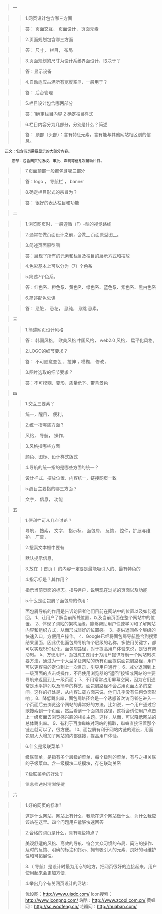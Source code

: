 > 一

>> 1.网页设计包含哪三方面

>> 答： 页面交互， 页面设计， 页面元素
 
>> 2.页面规划包含哪三方面

>> 答： 尺寸， 栏目， 布局

>> 3.页面规划的尺寸为设计系统界面设计，取决于？

>> 答：显示设备

>> 4.自动适应占满所有宽度空间，一般用于？

>>  答： 后台管理


>> 5.栏目设计包含哪两部分

>> 答：1确定栏目内容  2  确定栏目样式

>> 6.栏目内容分为几部分，分别是什么？简述

>>  答： 
        顶部（头部）：含有特征元素，含有能与其他网站相区别的信息。

      正文：包含网页需要显示的大部分内容。
         
         底部：包含网页的版权、审批、声明等信息及辅助栏目。



         
>> 7.页面顶部一般都包含哪三部分

>>  答：logo ，  导航栏 ，  banner

>> 8.确定栏目形式的宗旨为？

>>  答： 很好的表达栏目和功能


> 二

>> 1.浏览网页时，一般遵循（F）-型的视觉路线

>> 2.通常在做页面设计之前，会做__ 页面原型图__。

>> 3.简述页面原型图

>>  答：展现了所有的元素和栏目及栏目的展示方式和摆放

>> 4.色彩基本上可以分为（7）个色系

>> 5.简述7个色系。

>>  答：红色系、橙色系、黄色系、绿色系、蓝色系、紫色系、黑白色系

>> 6.简述配色忌讳

>> 答： 忌脏，  忌花， 忌纯，  忌跳   忌素，

> 三

>> 1.简述网页设计风格

>> 答：  韩国风格， 欧美风格
 中国风格， web2.0 风格， 扁平化风格。

>> 2.LOGO的细节要求？

>> 答： 不可随意变色 ，拉伸 ，模糊， 修改，

>> 3.图片选取的细节要求？

>>  答：不可模糊、变形、质量低下、带背景色

> 四

>> 1.交互三要素？

>> 统一，醒目， 便利，

>> 2.统一指哪些方面？

>>  风格， 导航， 操作，

>> 3.风格指哪些方面

>> 颜色、图标、设计样式版式

>> 4.导航的统一指的是哪些方面的统一？

>> 设计样式、摆放位置、内容统一，链接网页一致

>> 5.醒目主要指的哪三方面？

>>  文字， 信息， 功能

> 五

>> 1.便利性可从几点讨论？

>>  导航， 搜索， 文字， 指示标， 面包屑， 反馈， 控件，扩展与维护， 广告，

>> 2.搜索文本框中要有
   
>>  默认提示信息，

>> 3.放在（ 首页
 ）的内容一定要是最能吸引人的、最有特色的
 
>> 4.指示标是？其作用？

>> 指示当前页面的标志。指导用户，说明现在浏览的页面以及功能

>> 5.什么是面包屑？面包屑的作用：

>> 面包屑导航的作用是告诉访问者他们目前在网站中的位置以及如何返回。
1、让用户了解当前所处位置，以及当前页面在整个网站中的位置。 2、体现了网站的架构层级，能够帮助用户快速学习和了解网站内容和组织方式，从而形成很好的位置感。 3、提供返回各个层级的快速入口，方便用户操作。 4、Google已经将面包屑导航整合到搜索结果里面，因此优化面包屑导航每个层级的名称，多使用关键字，都可以实现SEO优化。面包屑路径，对于提高用户体验来说，是很有帮助的。 5、方便用户，面包屑主要用于为用户提供导航一个网站的次要方法，通过为一个大型多级网站的所有页面提供面包屑路径，用户可以更容易的定位到上一次目录，引导用户通行； 6、减少返回到上一级页面的点击或操作，不用使用浏览器的“返回”按钮或网站的主要导航来返回到上一级页面； 7、不用常常占用屏幕空间，因为它们通常是水平排列以及简单的样式，面包屑路径不会占用页面太多的空间。这样的好处是，从内容过载方面来说，他们几乎没有任何负面影响； 8、降低跳出率，面包屑路径会是一个诱惑首次访问者在进入一个页面后去浏览这个网站的非常好的方法。比如说，一个用户通过谷歌搜索到一个页面，然后看到一个面包屑路径，这将会诱使用户点击上一级页面去浏览感兴趣的相关主题。这样，从而，可以降低网站的总体跳出率。 9、有利于百度蜘蛛对网站的抓取，蜘蛛直接沿着那个链走就可以了，很方便。 10、面包屑有利于网站内链的建设，用面包屑大大增加了网站的内部连接，提高用户体验。

>> 6.什么是级联菜单？

>> 级联菜单，是指有多个层级的菜单，每个级别的菜单，有与之相关联的子级菜单。含一级模块二级模块，存在联动关系

>> 7.级联菜单的好处？

>> 信息筛选时清晰便捷

> 六

>> 1.好的网页的标准?

>> 这是什么网站，网站上有什么，我能在这个网站做什么，为什么我应该站在这里。四个问题用户能够快速回答

>> 2.合格的网页是什么，具有哪些特点？

>>美观舒适的风格、高效的导航、符合大众习惯的布局、简洁的操作、及时的反馈、明确的标注和指示、拥有吸引人的元素、良好的可维护性和可拓展性。

>> 3.（ 导航）是设计时最为用心的地方，把网页很好的连接起来，用户使用起来会更加方便.

>> 4.举出几个有关网页设计的网站：

>> 优设网：http://www.uisdc.com/
Icon搜索：http://www.iconpng.com/
站酷：http://www.zcool.com.cn/
黄蜂网：http://sc.woofeng.cn/
花瓣网：http://huaban.com/
